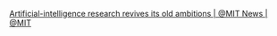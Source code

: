 [Artificial-intelligence research revives its old ambitions | @MIT News | @MIT](https://news.mit.edu/2013/center-for-brains-minds-and-machines-0909)